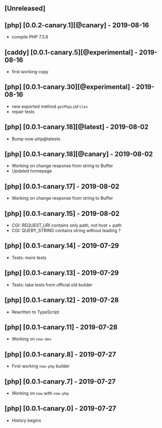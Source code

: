 ## [Unreleased]

## [php] [0.0.2-canary.1][@canary] - 2019-08-16

- compile PHP 7.3.8

## [caddy] [0.0.1-canary.5][@experimental] - 2019-08-16

- first working copy

## [php] [0.0.1-canary.30][@experimental] - 2019-08-16

- new exported method `getPhpLibFiles`
- repair tests

## [php] [0.0.1-canary.18][@latest] - 2019-08-02

- Bump now-php@latests

## [php] [0.0.1-canary.18][@canary] - 2019-08-02

- Working on change response from string to Buffer
- Updated homepage

## [php] [0.0.1-canary.17] - 2019-08-02

- Working on change response from string to Buffer

## [php] [0.0.1-canary.15] - 2019-08-02

- CGI: REQUEST_URI contains only path, not host + path
- CGI: QUERY_STRING contains string without leading ?

## [php] [0.0.1-canary.14] - 2019-07-29

- Tests: more tests

## [php] [0.0.1-canary.13] - 2019-07-29

- Tests: take tests from official old builder

## [php] [0.0.1-canary.12] - 2019-07-28

- Rewritten to TypeScript

## [php] [0.0.1-canary.11] - 2019-07-28

- Working on `now-dev`

## [php] [0.0.1-canary.8] - 2019-07-27

- First working `now-php` builder

## [php] [0.0.1-canary.7] - 2019-07-27

- Working on `now` with `now-php`

## [php] [0.0.1-canary.0] - 2019-07-27

- History begins
